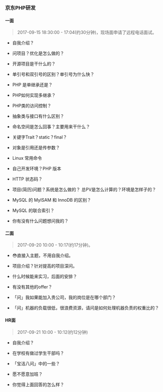 ### 京东PHP研发

#### 一面

> 2017-09-15 18:30:00 - 17:04(约30分钟)，现场面申请了远程电话面试。

- 自我介绍？

- 问项目？优化是怎么做的？

- 开源项目是干什么的？

- 单引号和双引号的区别？单引号为什么快？

- PHP 是单继承还是？

- PHP如何实现多继承？

- PHP类的访问控制？

- 抽象类与接口有什么区别？

- 命名空间是怎么回事？主要用来干什么？

- 关键字Trait？static？final？

- 对象是引用还是传参数？

- Linux 常用命令

- 自己开发环境？PHP 版本

- HTTP 状态码？

- 项目(简历)问题？系统是怎么做的？ 总PV是怎么计算的？环境是怎样子的？

- MySQL 的 MyISAM 和 InnoDB 的区别？

- MySQL 的联合索引？

- 你有没有什么问题想问我的？


#### 二面

> 2017-09-20 10:00 - 10:17(约17分钟)。

- 😳直接入主题，不用自我介绍。

- 项目介绍？针对提高的项目深问。

- 什么时候能来实习，后面的安排？

- 有没有其他的offer？

- 「问」我如果能加入贵公司，我的岗位是在哪个部门？

- 「问」机器的负载很低，很浪费资源，请问是如何处理机器负责的权重比的？




#### HR面

> 2017-09-21 10:00 - 10:12(约12分钟)

- 自我介绍？

- 在学校有做过学生干部吗？

- 「宝洁八问」中的一些？

- 愿不愿意加班？

- 你觉得上面回答的怎么样？



